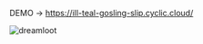 DEMO -> https://ill-teal-gosling-slip.cyclic.cloud/

![dreamloot](https://github.com/sparshbarolia/EcommerceMernwebsite/assets/107509768/7e027d12-c0a2-470c-a38d-c6dd85c41bd9)
